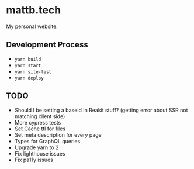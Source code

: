 # mattb.tech

My personal website.

## Development Process

- `yarn build`
- `yarn start`
- `yarn site-test`
- `yarn deploy`

## TODO

- Should I be setting a baseId in Reakit stuff? (getting error about SSR not matching client side)
- More cypress tests
- Set Cache ttl for files
- Set meta description for every page
- Types for GraphQL queries
- Upgrade yarn to 2
- Fix lighthouse issues
- Fix pa11y issues
